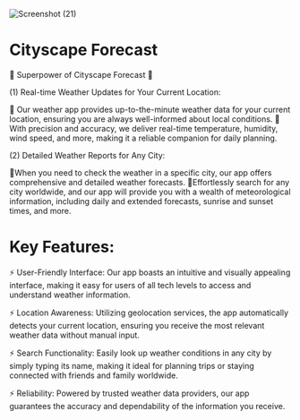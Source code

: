 ![Screenshot (21)](https://github.com/bk408/PRODIGY_WD_02/assets/116827830/7c511682-4b9c-4c1d-8e86-a9a4d52f31ec)



# Cityscape Forecast

🚀 Superpower of Cityscape Forecast 🚀
 
(1) Real-time Weather Updates for Your Current Location: 

🌟 Our weather app provides up-to-the-minute weather data for your current location, ensuring you are always well-informed about local conditions.
🌟 With precision and accuracy, we deliver real-time temperature, humidity, wind speed, and more, making it a reliable companion for daily planning.


(2) Detailed Weather Reports for Any City:

🌟When you need to check the weather in a specific city, our app offers comprehensive and detailed weather forecasts.
🌟Effortlessly search for any city worldwide, and our app will provide you with a wealth of meteorological information, including daily and extended forecasts, sunrise and sunset times, and more.



# Key Features:

⚡ User-Friendly Interface: Our app boasts an intuitive and visually appealing interface, making it easy for users of all tech levels to access and understand weather information.

⚡ Location Awareness: Utilizing geolocation services, the app automatically detects your current location, ensuring you receive the most relevant weather data without manual input.

⚡ Search Functionality: Easily look up weather conditions in any city by simply typing its name, making it ideal for planning trips or staying connected with friends and family worldwide.

⚡ Reliability: Powered by trusted weather data providers, our app guarantees the accuracy and dependability of the information you receive.


